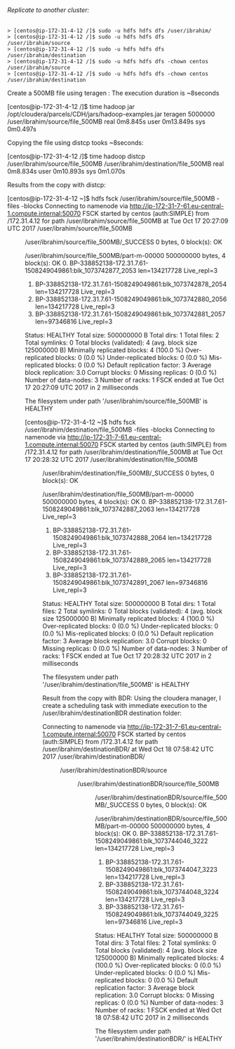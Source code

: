 ###### Replicate to another cluster:
```
> [centos@ip-172-31-4-12 /]$ sudo -u hdfs hdfs dfs /user/ibrahim/ 
> [centos@ip-172-31-4-12 /]$ sudo -u hdfs hdfs dfs /user/ibrahim/source
> [centos@ip-172-31-4-12 /]$ sudo -u hdfs hdfs dfs /user/ibrahim/destination
> [centos@ip-172-31-4-12 /]$ sudo -u hdfs hdfs dfs -chown centos /user/ibrahim/source
> [centos@ip-172-31-4-12 /]$ sudo -u hdfs hdfs dfs -chown centos /user/ibrahim/destination
```

Create a 500MB file using teragen : The execution duration is ~8seconds

[centos@ip-172-31-4-12 /]$ time hadoop jar /opt/cloudera/parcels/CDH/jars/hadoop-examples.jar teragen 5000000 /user/ibrahim/source/file_500MB
real    0m8.845s
user    0m13.849s
sys     0m0.497s

Copying the file using distcp tooks ~8seconds:

[centos@ip-172-31-4-12 /]$ time hadoop distcp /user/ibrahim/source/file_500MB /user/ibrahim/destination/file_500MB
real    0m8.834s
user    0m10.893s
sys     0m1.070s




Results from the copy with distcp:

[centos@ip-172-31-4-12 ~]$ hdfs fsck /user/ibrahim/source/file_500MB -files -blocks
Connecting to namenode via http://ip-172-31-7-61.eu-central-1.compute.internal:50070
FSCK started by centos (auth:SIMPLE) from /172.31.4.12 for path /user/ibrahim/source/file_500MB at Tue Oct 17 20:27:09 UTC 2017
/user/ibrahim/source/file_500MB <dir>
/user/ibrahim/source/file_500MB/_SUCCESS 0 bytes, 0 block(s):  OK

/user/ibrahim/source/file_500MB/part-m-00000 500000000 bytes, 4 block(s):  OK
0. BP-338852138-172.31.7.61-1508249049861:blk_1073742877_2053 len=134217728 Live_repl=3
1. BP-338852138-172.31.7.61-1508249049861:blk_1073742878_2054 len=134217728 Live_repl=3
2. BP-338852138-172.31.7.61-1508249049861:blk_1073742880_2056 len=134217728 Live_repl=3
3. BP-338852138-172.31.7.61-1508249049861:blk_1073742881_2057 len=97346816 Live_repl=3

Status: HEALTHY
 Total size:    500000000 B
 Total dirs:    1
 Total files:   2
 Total symlinks:                0
 Total blocks (validated):      4 (avg. block size 125000000 B)
 Minimally replicated blocks:   4 (100.0 %)
 Over-replicated blocks:        0 (0.0 %)
 Under-replicated blocks:       0 (0.0 %)
 Mis-replicated blocks:         0 (0.0 %)
 Default replication factor:    3
 Average block replication:     3.0
 Corrupt blocks:                0
 Missing replicas:              0 (0.0 %)
 Number of data-nodes:          3
 Number of racks:               1
FSCK ended at Tue Oct 17 20:27:09 UTC 2017 in 2 milliseconds


The filesystem under path '/user/ibrahim/source/file_500MB' is HEALTHY

[centos@ip-172-31-4-12 ~]$ hdfs fsck /user/ibrahim/destination/file_500MB -files -blocks
Connecting to namenode via http://ip-172-31-7-61.eu-central-1.compute.internal:50070
FSCK started by centos (auth:SIMPLE) from /172.31.4.12 for path /user/ibrahim/destination/file_500MB at Tue Oct 17 20:28:32 UTC 2017
/user/ibrahim/destination/file_500MB <dir>
/user/ibrahim/destination/file_500MB/_SUCCESS 0 bytes, 0 block(s):  OK

/user/ibrahim/destination/file_500MB/part-m-00000 500000000 bytes, 4 block(s):  OK
0. BP-338852138-172.31.7.61-1508249049861:blk_1073742887_2063 len=134217728 Live_repl=3
1. BP-338852138-172.31.7.61-1508249049861:blk_1073742888_2064 len=134217728 Live_repl=3
2. BP-338852138-172.31.7.61-1508249049861:blk_1073742889_2065 len=134217728 Live_repl=3
3. BP-338852138-172.31.7.61-1508249049861:blk_1073742891_2067 len=97346816 Live_repl=3

Status: HEALTHY
 Total size:    500000000 B
 Total dirs:    1
 Total files:   2
 Total symlinks:                0
 Total blocks (validated):      4 (avg. block size 125000000 B)
 Minimally replicated blocks:   4 (100.0 %)
 Over-replicated blocks:        0 (0.0 %)
 Under-replicated blocks:       0 (0.0 %)
 Mis-replicated blocks:         0 (0.0 %)
 Default replication factor:    3
 Average block replication:     3.0
 Corrupt blocks:                0
 Missing replicas:              0 (0.0 %)
 Number of data-nodes:          3
 Number of racks:               1
FSCK ended at Tue Oct 17 20:28:32 UTC 2017 in 2 milliseconds


The filesystem under path '/user/ibrahim/destination/file_500MB' is HEALTHY



Result from the copy with BDR:
Using the cloudera manager, I create a scheduling task with immediate  execution to the /user/ibrahim/destinationBDR destination folder:

Connecting to namenode via http://ip-172-31-7-61.eu-central-1.compute.internal:50070
FSCK started by centos (auth:SIMPLE) from /172.31.4.12 for path /user/ibrahim/destinationBDR/ at Wed Oct 18 07:58:42 UTC 2017
/user/ibrahim/destinationBDR/ <dir>
/user/ibrahim/destinationBDR/source <dir>
/user/ibrahim/destinationBDR/source/file_500MB <dir>
/user/ibrahim/destinationBDR/source/file_500MB/_SUCCESS 0 bytes, 0 block(s):  OK

/user/ibrahim/destinationBDR/source/file_500MB/part-m-00000 500000000 bytes, 4 block(s):  OK
0. BP-338852138-172.31.7.61-1508249049861:blk_1073744046_3222 len=134217728 Live_repl=3
1. BP-338852138-172.31.7.61-1508249049861:blk_1073744047_3223 len=134217728 Live_repl=3
2. BP-338852138-172.31.7.61-1508249049861:blk_1073744048_3224 len=134217728 Live_repl=3
3. BP-338852138-172.31.7.61-1508249049861:blk_1073744049_3225 len=97346816 Live_repl=3

Status: HEALTHY
 Total size:    500000000 B
 Total dirs:    3
 Total files:   2
 Total symlinks:                0
 Total blocks (validated):      4 (avg. block size 125000000 B)
 Minimally replicated blocks:   4 (100.0 %)
 Over-replicated blocks:        0 (0.0 %)
 Under-replicated blocks:       0 (0.0 %)
 Mis-replicated blocks:         0 (0.0 %)
 Default replication factor:    3
 Average block replication:     3.0
 Corrupt blocks:                0
 Missing replicas:              0 (0.0 %)
 Number of data-nodes:          3
 Number of racks:               1
FSCK ended at Wed Oct 18 07:58:42 UTC 2017 in 2 milliseconds


The filesystem under path '/user/ibrahim/destinationBDR/' is HEALTHY
